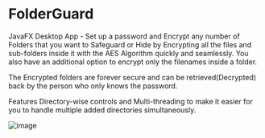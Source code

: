 # FolderGuard
JavaFX Desktop App - Set up a password and Encrypt any number of Folders that you want to Safeguard or Hide by Encrypting all the files and sub-folders inside it with the AES Algorithm quickly and seamlessly.
You also have an additional option to encrypt only the filenames inside a folder.

The Encrypted folders are forever secure and can be retrieved(Decrypted) back by the person who only knows the password.

Features Directory-wise controls and Multi-threading to make it easier for you to handle multiple added directories simultaneously.




![image](https://github.com/user-attachments/assets/23da02dd-8040-4f76-bc73-53d6612e8e57)
